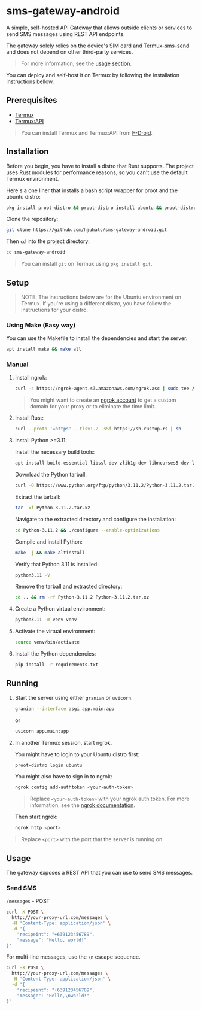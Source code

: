 # sms-gateway-android

A simple, self-hosted API Gateway that allows outside clients or services to send SMS messages using REST API endpoints.

The gateway solely relies on the device's SIM card and [Termux-sms-send](https://wiki.termux.com/wiki/Termux-sms-send) and does not depend on other third-party services.

> For more information, see the [usage section](#usage).

You can deploy and self-host it on Termux by following the installation instructions bellow.

## Prerequisites

- [Termux](https://termux.com/)
- [Termux:API](https://wiki.termux.com/wiki/Termux:API)

> You can install Termux and Termux:API from [F-Droid](https://f-droid.org/en/).

## Installation

Before you begin, you have to install a distro that Rust supports. The project uses Rust modules for performance reasons, so you can't use the default Termux environment.

Here's a one liner that installs a bash script wrapper for proot and the ubuntu distro: 

```sh
pkg install proot-distro && proot-distro install ubuntu && proot-distro login ubuntu
```

Clone the repository:

```sh
git clone https://github.com/hjuhalc/sms-gateway-android.git
```

Then `cd` into the project directory:

```sh
cd sms-gateway-android
```

> You can install `git` on Termux using `pkg install git`.

## Setup

> NOTE: The instructions below are for the Ubuntu environment on Termux. If you're using a different distro, you have follow the instructions for your distro.

### Using Make (Easy way)

You can use the Makefile to install the dependencies and start the server.

```sh
apt install make && make all
```

### Manual

1. Install ngrok:

    ```sh
    curl -s https://ngrok-agent.s3.amazonaws.com/ngrok.asc | sudo tee /etc/apt/trusted.gpg.d/ngrok.asc >/dev/null && echo "deb https://ngrok-agent.s3.amazonaws.com buster main" | sudo tee /etc/apt/sources.list.d/ngrok.list && sudo apt update && sudo apt install ngrok
    ```

    > You might want to create an [ngrok account](https://dashboard.ngrok.com/signup) to get a custom domain for your proxy or to eliminate the time limit.

2. Install Rust:

    ```sh
    curl --proto '=https' --tlsv1.2 -sSf https://sh.rustup.rs | sh
    ```

3. Install Python >=3.11:

    Install the necessary build tools:
    ```sh
    apt install build-essential libssl-dev zlib1g-dev libncurses5-dev libncursesw5-dev libreadline-dev libsqlite3-dev libgdbm-dev libdb5.3-dev libbz2-dev libexpat1-dev liblzma-dev tk-dev libffi-dev openssl
    ```

    Download the Python tarball:
    ```sh
    curl -O https://www.python.org/ftp/python/3.11.2/Python-3.11.2.tar.xz
    ```

    Extract the tarball:
    ```sh
    tar -xf Python-3.11.2.tar.xz
    ```

    Navigate to the extracted directory and configure the installation:
    ```sh
    cd Python-3.11.2 && ./configure --enable-optimizations
    ```

    Compile and install Python:
    ```sh
    make -j && make altinstall
    ```

    Verify that Python 3.11 is installed:
    ```sh
    python3.11 -V
    ```

    Remove the tarball and extracted directory:
    ```sh
    cd .. && rm -rf Python-3.11.2 Python-3.11.2.tar.xz
    ```

4. Create a Python virtual environment:

    ```sh
    python3.11 -m venv venv
    ```

5. Activate the virtual environment:

    ```sh
    source venv/bin/activate
    ```

6. Install the Python dependencies:

    ```sh
    pip install -r requirements.txt
    ```

## Running

1. Start the server using either `granian` or `uvicorn`.

    ```sh
    granian --interface asgi app.main:app
    ```

    or

    ```sh
    uvicorn app.main:app
    ```

2. In another Termux session, start ngrok.

    You might have to login to your Ubuntu distro first:

    ```sh
    proot-distro login ubuntu
    ```

    You might also have to sign in to ngrok:

    ```sh
    ngrok config add-authtoken <your-auth-token>
    ```

    > Replace `<your-auth-token>` with your ngrok auth token. For more information, see the [ngrok documentation](https://dashboard.ngrok.com/get-started/setup).

    Then start ngrok:

    ```sh
    ngrok http <port>
    ```

> Replace `<port>` with the port that the server is running on.

## Usage

The gateway exposes a REST API that you can use to send SMS messages.

### Send SMS

`/messages` - POST

```sh
curl -X POST \
  http://your-proxy-url.com/messages \
  -H 'Content-Type: application/json' \
  -d '{
    "recipeint": "+639123456789",
    "message": "Hello, world!"
}'
```

For multi-line messages, use the `\n` escape sequence.

```sh
curl -X POST \
  http://your-proxy-url.com/messages \
  -H 'Content-Type: application/json' \
  -d '{
    "recipeint": "+639123456789",
    "message": "Hello,\nworld!"
}'
```
